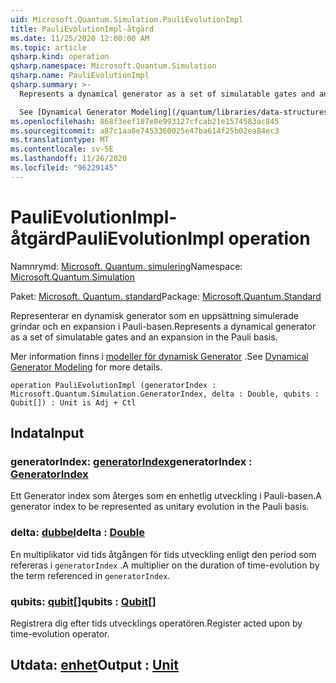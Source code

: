 ```yaml
---
uid: Microsoft.Quantum.Simulation.PauliEvolutionImpl
title: PauliEvolutionImpl-åtgärd
ms.date: 11/25/2020 12:00:00 AM
ms.topic: article
qsharp.kind: operation
qsharp.namespace: Microsoft.Quantum.Simulation
qsharp.name: PauliEvolutionImpl
qsharp.summary: >-
  Represents a dynamical generator as a set of simulatable gates and an expansion in the Pauli basis.

  See [Dynamical Generator Modeling](/quantum/libraries/data-structures#dynamical-generator-modeling) for more details.
ms.openlocfilehash: 868f3eef187e8e993127cfcab21e1574583ac845
ms.sourcegitcommit: a87c1aa8e7453360025e47ba614f25b02ea84ec3
ms.translationtype: MT
ms.contentlocale: sv-SE
ms.lasthandoff: 11/26/2020
ms.locfileid: "96229145"
---
```

# <a name="paulievolutionimpl-operation"></a><span data-ttu-id="a30ea-102">PauliEvolutionImpl-åtgärd</span><span class="sxs-lookup"><span data-stu-id="a30ea-102">PauliEvolutionImpl operation</span></span>

<span data-ttu-id="a30ea-103">Namnrymd: [Microsoft. Quantum. simulering](xref:Microsoft.Quantum.Simulation)</span><span class="sxs-lookup"><span data-stu-id="a30ea-103">Namespace: [Microsoft.Quantum.Simulation](xref:Microsoft.Quantum.Simulation)</span></span>

<span data-ttu-id="a30ea-104">Paket: [Microsoft. Quantum. standard](https://nuget.org/packages/Microsoft.Quantum.Standard)</span><span class="sxs-lookup"><span data-stu-id="a30ea-104">Package: [Microsoft.Quantum.Standard](https://nuget.org/packages/Microsoft.Quantum.Standard)</span></span>


<span data-ttu-id="a30ea-105">Representerar en dynamisk generator som en uppsättning simulerade grindar och en expansion i Pauli-basen.</span><span class="sxs-lookup"><span data-stu-id="a30ea-105">Represents a dynamical generator as a set of simulatable gates and an expansion in the Pauli basis.</span></span>

<span data-ttu-id="a30ea-106">Mer information finns i [modeller för dynamisk Generator](/quantum/libraries/data-structures#dynamical-generator-modeling) .</span><span class="sxs-lookup"><span data-stu-id="a30ea-106">See [Dynamical Generator Modeling](/quantum/libraries/data-structures#dynamical-generator-modeling) for more details.</span></span>

```qsharp
operation PauliEvolutionImpl (generatorIndex : Microsoft.Quantum.Simulation.GeneratorIndex, delta : Double, qubits : Qubit[]) : Unit is Adj + Ctl
```


## <a name="input"></a><span data-ttu-id="a30ea-107">Indata</span><span class="sxs-lookup"><span data-stu-id="a30ea-107">Input</span></span>

### <a name="generatorindex--generatorindex"></a><span data-ttu-id="a30ea-108">generatorIndex: [generatorIndex](xref:Microsoft.Quantum.Simulation.GeneratorIndex)</span><span class="sxs-lookup"><span data-stu-id="a30ea-108">generatorIndex : [GeneratorIndex](xref:Microsoft.Quantum.Simulation.GeneratorIndex)</span></span>

<span data-ttu-id="a30ea-109">Ett Generator index som återges som en enhetlig utveckling i Pauli-basen.</span><span class="sxs-lookup"><span data-stu-id="a30ea-109">A generator index to be represented as unitary evolution in the Pauli basis.</span></span>


### <a name="delta--double"></a><span data-ttu-id="a30ea-110">delta: [dubbel](xref:microsoft.quantum.lang-ref.double)</span><span class="sxs-lookup"><span data-stu-id="a30ea-110">delta : [Double](xref:microsoft.quantum.lang-ref.double)</span></span>

<span data-ttu-id="a30ea-111">En multiplikator vid tids åtgången för tids utveckling enligt den period som refereras i `generatorIndex` .</span><span class="sxs-lookup"><span data-stu-id="a30ea-111">A multiplier on the duration of time-evolution by the term referenced in `generatorIndex`.</span></span>


### <a name="qubits--qubit"></a><span data-ttu-id="a30ea-112">qubits: [qubit](xref:microsoft.quantum.lang-ref.qubit)[]</span><span class="sxs-lookup"><span data-stu-id="a30ea-112">qubits : [Qubit](xref:microsoft.quantum.lang-ref.qubit)[]</span></span>

<span data-ttu-id="a30ea-113">Registrera dig efter tids utvecklings operatören.</span><span class="sxs-lookup"><span data-stu-id="a30ea-113">Register acted upon by time-evolution operator.</span></span>



## <a name="output--unit"></a><span data-ttu-id="a30ea-114">Utdata: [enhet](xref:microsoft.quantum.lang-ref.unit)</span><span class="sxs-lookup"><span data-stu-id="a30ea-114">Output : [Unit](xref:microsoft.quantum.lang-ref.unit)</span></span>

